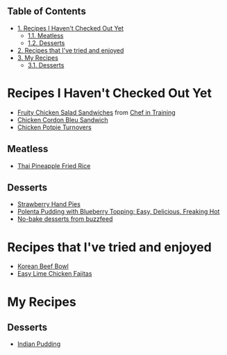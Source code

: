 <div id="table-of-contents">
<h2>Table of Contents</h2>
<div id="text-table-of-contents">
<ul>
<li><a href="#orgheadline3">1. Recipes I Haven't Checked Out Yet</a>
<ul>
<li><a href="#orgheadline1">1.1. Meatless</a></li>
<li><a href="#orgheadline2">1.2. Desserts</a></li>
</ul>
</li>
<li><a href="#orgheadline4">2. Recipes that I've tried and enjoyed</a></li>
<li><a href="#orgheadline6">3. My Recipes</a>
<ul>
<li><a href="#orgheadline5">3.1. Desserts</a></li>
</ul>
</li>
</ul>
</div>
</div>

# Recipes I Haven't Checked Out Yet<a id="orgheadline3"></a>

-   [Fruity Chicken Salad Sandwiches](http://www.chef-in-training.com/2012/06/fruity-chicken-salad-sandwiches/) from [Chef in Training](http://www.chef-in-training.com/)
-   [Chicken Cordon Bleu Sandwich](http://www.chef-in-training.com/2012/10/chicken-cordon-bleu-sandwich/)
-   [Chicken Potpie Turnovers](http://www.countryliving.com/food-drinks/recipes/a4174/chicken-potpie-turnovers-recipe-clv0912/)

## Meatless<a id="orgheadline1"></a>

-   [Thai Pineapple Fried Rice](http://cookieandkate.com/2015/thai-pineapple-fried-rice-recipe/)

## Desserts<a id="orgheadline2"></a>

-   [Strawberry Hand Pies](http://www.countryliving.com/food-drinks/recipes/a3923/strawberry-hand-pies-recipe-clv0712/)
-   [Polenta Pudding with Blueberry Topping: Easy, Delicious, Freaking Hot](http://cheaphealthygood.blogspot.com/2008/07/easy-delicious-freaking-hot-cooking.html)
-   [No-bake desserts from buzzfeed](https://www.buzzfeed.com/rachelc19/19-deserts-recipes-that-dont-require-an-oven-4emp?utm_term=.qqxxlw9Md#.bhPGZeD03)

# Recipes that I've tried and enjoyed<a id="orgheadline4"></a>

-   [Korean Beef Bowl](http://damndelicious.net/2013/07/07/korean-beef-bowl/)
-   [Easy Lime Chicken Fajitas](http://www.madeeveryday.com/2008/07/recipe-easy-lime-chicken-fajitas.html)

# My Recipes<a id="orgheadline6"></a>

## Desserts<a id="orgheadline5"></a>

-   [Indian Pudding](IndianPudding.md)

